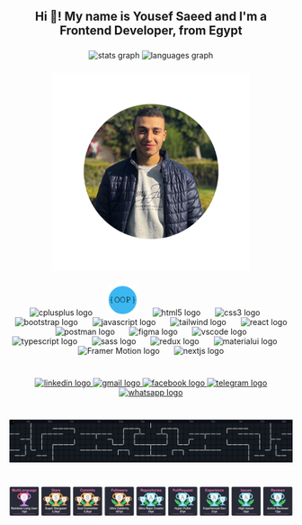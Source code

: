 <h2 align="center">Hi 👋! My name is Yousef Saeed and I'm a Frontend Developer, from Egypt</h2>

###

<div align="center">
  <img src="https://github-readme-stats.vercel.app/api?username=Jo-Plus&hide_title=false&hide_rank=false&show_icons=true&include_all_commits=true&count_private=true&disable_animations=false&theme=dracula&locale=en&hide_border=false" height="150" alt="stats graph"  />
  <img src="https://github-readme-stats.vercel.app/api/top-langs?username=Jo-Plus&locale=en&hide_title=false&layout=compact&card_width=320&langs_count=5&theme=dracula&hide_border=false" height="150" alt="languages graph"  />
</div>

###

<p align="center">
  <img src="output/Me.png" alt="My Photo" height="350" />
</p>

###

<div align="center">
<!--   <img src="https://cdn.jsdelivr.net/gh/devicons/devicon/icons/cplusplus/cplusplus-original.svg" height="30" alt="cplusplus logo"  />
  <img width="12" />
  <img src="output/OOP.png" height="30" alt="OOP logo"  />
  <img width="12" />
  <img src="https://cdn.jsdelivr.net/gh/devicons/devicon/icons/html5/html5-original.svg" height="30" alt="html5 logo"  />
  <img width="12" />
  <img src="https://cdn.jsdelivr.net/gh/devicons/devicon/icons/css3/css3-original.svg" height="30" alt="css3 logo"  />
  <img width="12" />
  <img src="https://cdn.jsdelivr.net/gh/devicons/devicon/icons/bootstrap/bootstrap-original.svg" height="30" alt="bootstrap logo"  />
  <img width="12" />
  <img src="https://cdn.jsdelivr.net/gh/devicons/devicon/icons/javascript/javascript-original.svg" height="30" alt="javascript logo"  />
  <img width="12" />
  <img src="https://upload.wikimedia.org/wikipedia/commons/d/d5/Tailwind_CSS_Logo.svg" height="30" alt="css3 logo"  />
  <img width="12" />
  <img src="https://cdn.jsdelivr.net/gh/devicons/devicon/icons/react/react-original.svg" height="30" alt="react logo"  />
  <img width="12" />
  <img src="https://cdn.jsdelivr.net/gh/devicons/devicon/icons/postman/postman-original.svg" height="30" alt="postman logo"  />
  <img width="12" />
  <img src="https://cdn.jsdelivr.net/gh/devicons/devicon/icons/figma/figma-original.svg" height="30" alt="figma logo"  />
  <img width="12" />
  <img src="https://cdn.jsdelivr.net/gh/devicons/devicon/icons/typescript/typescript-original.svg" height="30" alt="typescript logo"  />
  <img width="12" />
  <img src="https://cdn.jsdelivr.net/gh/devicons/devicon/icons/sass/sass-original.svg" height="30" alt="SASS logo"  />
  <img width="12" />
  <img src="https://cdn.jsdelivr.net/gh/devicons/devicon/icons/redux/redux-original.svg" height="30" alt="Redux logo"  />
  <img width="12" />
  <img src="https://cdn.jsdelivr.net/gh/devicons/devicon/icons/framermotion/framermotion-original.svg" height="30" alt="Framer Motion logo"  />
  <img width="12" />
  <img src="https://cdn.jsdelivr.net/gh/devicons/devicon/icons/nextjs/nextjs-original.svg" height="30" alt="Next.js logo"  />
  <img width="12" />
  <img src="https://cdn.jsdelivr.net/gh/devicons/devicon/icons/materialui/materialui-original.svg" height="30" alt="MaterialUI logo"  />
  <img width="12" /> -->
  <img src="https://cdn.jsdelivr.net/gh/devicons/devicon/icons/cplusplus/cplusplus-original.svg" height="55" alt="cplusplus logo"  />
  <img width="18" />
  <img src="output/OOP.png" height="55" alt="OOP logo"  />
  <img width="18" />
  <img src="https://cdn.jsdelivr.net/gh/devicons/devicon/icons/html5/html5-original.svg" height="55" alt="html5 logo"  />
  <img width="18" />
  <img src="https://cdn.jsdelivr.net/gh/devicons/devicon/icons/css3/css3-original.svg" height="55" alt="css3 logo"  />
  <img width="18" />
  <img src="https://cdn.jsdelivr.net/gh/devicons/devicon/icons/bootstrap/bootstrap-original.svg" height="55" alt="bootstrap logo"  />
  <img width="18" />
  <img src="https://cdn.jsdelivr.net/gh/devicons/devicon/icons/javascript/javascript-original.svg" height="55" alt="javascript logo"  />
  <img width="18" />
  <img src="https://upload.wikimedia.org/wikipedia/commons/d/d5/Tailwind_CSS_Logo.svg" height="55" alt="tailwind logo"  />
  <img width="18" />
  <img src="https://cdn.jsdelivr.net/gh/devicons/devicon/icons/react/react-original.svg" height="55" alt="react logo"  />
  <img width="18" />
  <img src="https://cdn.jsdelivr.net/gh/devicons/devicon/icons/postman/postman-original.svg" height="55" alt="postman logo"  />
  <img width="18" />
  <img src="https://cdn.jsdelivr.net/gh/devicons/devicon/icons/figma/figma-original.svg" height="55" alt="figma logo"  />
  <img width="18" />
  <img src="https://cdn.jsdelivr.net/gh/devicons/devicon/icons/vscode/vscode-original.svg" height="55" alt="vscode logo"  />
  <img width="18" />
  <img src="https://cdn.jsdelivr.net/gh/devicons/devicon/icons/typescript/typescript-original.svg" height="55" alt="typescript logo"  />
  <img width="18" />
  <img src="https://cdn.jsdelivr.net/gh/devicons/devicon/icons/sass/sass-original.svg" height="55" alt="sass logo"  />
  <img width="18" />
  <img src="https://cdn.jsdelivr.net/gh/devicons/devicon/icons/redux/redux-original.svg" height="55" alt="redux logo"  />
  <img width="18" />
  <img src="https://cdn.jsdelivr.net/gh/devicons/devicon/icons/materialui/materialui-original.svg" height="55" alt="materialui logo"  />
  <img width="18" />
  <img src="https://cdn.jsdelivr.net/gh/devicons/devicon/icons/framermotion/framermotion-original.svg" height="55" alt="Framer Motion logo"  />
  <img width="18" />
  <img src="https://cdn.jsdelivr.net/gh/devicons/devicon/icons/nextjs/nextjs-original.svg" height="55" alt="nextjs logo"  />
</div>

###

<br clear="both">

<div align="center">
<!--     <a href="https://www.linkedin.com/in/yousef-saeed-57aa55278/" target="_blank">
    <img src="https://img.shields.io/static/v1?message=LinkedIn&logo=linkedin&label=&color=0077B5&logoColor=white&labelColor=&style=for-the-badge" height="35" alt="linkedin logo" />
  </a>
  <a href="http://facebook.com/youssef.aboyehia.1" target="_blank">
    <img src="https://img.shields.io/static/v1?message=Facebook&logo=facebook&label=&color=1877F2&logoColor=white&labelColor=&style=for-the-badge" height="35" alt="facebook logo" />
  </a>
  <a href="https://www.instagram.com/youssefaboyehia/" target="_blank">
    <img src="https://img.shields.io/static/v1?message=Instagram&logo=instagram&label=&color=E4405F&logoColor=white&labelColor=&style=for-the-badge" height="35" alt="instagram logo" />
  </a>
    <a href="mailto:saeedyoussef219@gmail.com" target="_blank">
    <img src="https://img.shields.io/static/v1?message=Gmail&logo=gmail&label=&color=D14836&logoColor=white&labelColor=&style=for-the-badge" height="35" alt="gmail logo" />
  </a>
  <a href="https://wa.me/201010283262" target="_blank">
  <img src="https://img.shields.io/static/v1?message=WhatsApp&logo=whatsapp&label=&color=25D366&logoColor=white&labelColor=&style=for-the-badge" height="35" alt="whatsapp logo" />
  </a> -->
  <a href="https://www.linkedin.com/in/yousef-saeed-57aa55278/" target="_blank">
    <img src="https://raw.githubusercontent.com/maurodesouza/profile-readme-generator/master/src/assets/icons/social/linkedin/default.svg" width="52" height="40" alt="linkedin logo"  />
  </a>
  <a href="mailto:saeedyoussef219@gmail.com" target="_blank">
    <img src="https://raw.githubusercontent.com/maurodesouza/profile-readme-generator/master/src/assets/icons/social/gmail/default.svg" width="52" height="40" alt="gmail logo"  />
  </a>
  <a href="http://facebook.com/youssef.aboyehia.1" target="_blank">
    <img src="https://raw.githubusercontent.com/maurodesouza/profile-readme-generator/master/src/assets/icons/social/facebook/default.svg" width="52" height="40" alt="facebook logo"  />
  </a>
  <a href="https://t.me/yousefsaeed" target="_blank">
    <img src="https://raw.githubusercontent.com/maurodesouza/profile-readme-generator/master/src/assets/icons/social/telegram/default.svg" width="52" height="40" alt="telegram logo"  />
  </a>
  <a href="https://wa.me/201010283262" target="_blank">
    <img src="https://raw.githubusercontent.com/maurodesouza/profile-readme-generator/master/src/assets/icons/social/whatsapp/default.svg" width="52" height="40" alt="whatsapp logo"  />
  </a>
</div>

###

<br clear="both">

<img src="./pacman.svg" alt="Snake animation" />

###

<br clear="both">

<img src="./download.svg" alt="Snake animation" />

###
